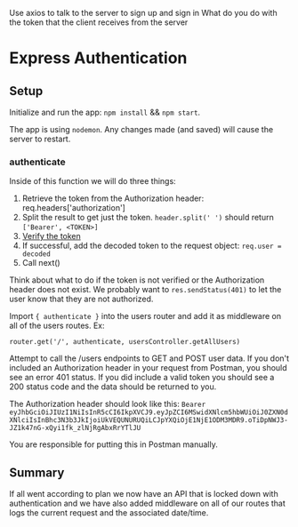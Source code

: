 <!-- There is no web client. Try to make one yourself. 
Add app.use(express.static('public')) -->
<!-- Make an html page -->
<!-- Textbox for username and password, button for login -->
Use axios to talk to the server to sign up and sign in
What do you do with the token that the client receives from the server


# Express Authentication

## Setup

Initialize and run the app: `npm install` && `npm start`.

The app is using `nodemon`. Any changes made (and saved) will cause the server to restart.

<!-- Navigate to the `sql/connections.js` file and alter the following fields to reflect your database setup:

```
  host: 'localhost',
  user: 'root',
  password: 'password',
  database: 'admin'
``` -->

<!-- These will be the same credentials we used to set up a connection in MySQL Workbench.

Finally, in MySQL Workbench, run the `initialize.sql` script (on the "admin" database) that is included in this project. -->

<!-- ## Overview

The routes/controllers, SQL statements and basic setup has been done for us. Our job is now to complete the functions in the middleware folder and then use them in our routes. 

Keep in mind that your port (4001) may be different. -->

<!-- ## Signup and Login

Take a look at the auth routes and auth controller. There is code in these that helps users signup and login to their accounts. We've created a separate table for this in our database called `usersCredentials`. Try making requests to `/auth/signup` and `/auth/login` with a similar request body:

```
{
  "username": "testuser",
  "password": "password"
}
``` -->

<!-- Can you signup and login? Notice the `token` that comes back on login. -->

<!-- ## Middleware functions

### logger

Create a function called `logger` in the `middleware/index.js` file. It's purpose will be to log the route and date/time that each request happened. The outline of the function will look like this: -->

<!-- ```
const logger = (req, res, next) => {

}
```

Inside of this function we will put a `console.log` statement with three arguments separated by a comma: -->

<!-- 1. The string, 'Logging route:'
2. The request path ex. /users
3. The date/time in ISO format. Ex. new Date().toISOString()

Remember to call the `next()` function in order to continue. Otherwise, the API call will get hung up in this middleware function.

Import this logger function into the main `index.js` file: `const { logger } = require('./middleware')` -->
<!-- 
Between the bodyParser and the users router add the following: `app.use(logger)`

This is an example of application specific middleware. Every route will now pass through our logger function and log the path and the date/time that the request was made. This would be useful for determining our most popular routes. -->


### authenticate

<!-- Create a function called `authenticate` in the `middleware/index.js` file. It's purpose will be to check for the existence of an _Authorization header_ and parse/decode/verify the header. This header contains a Bearer token and if that token is valid we will allow the user to access the given resource.

Use the /signup route to signup with a username/password combination. Then call the /login function to retrieve a token. Save that token for later use. We will include it in our Authorization header. 

The outline of the authenticate function should look like this:
```
const authenticate = (req, res, next) => {

}
``` -->

Inside of this function we will do three things:

1. Retrieve the token from the Authorization header: req.headers['authorization']
2. Split the result to get just the token. `header.split(' ')` should return `['Bearer', <TOKEN>]`
3. [Verify the token](https://www.npmjs.com/package/jsonwebtoken#jwtverifytoken-secretorpublickey-options-callback)
4. If successful, add the decoded token to the request object: `req.user = decoded`
5. Call next()

Think about what to do if the token is not verified or the Authorization header does not exist. We probably want to `res.sendStatus(401)` to let the user know that they are not authorized. 

Import `{ authenticate }` into the users router and add it as middleware on all of the users routes. Ex:

`router.get('/', authenticate, usersController.getAllUsers)`

Attempt to call the /users endpoints to GET and POST user data. If you don't included an Authorization header in your request from Postman, you should see an error 401 status. If you did include a valid token you should see a 200 status code and the data should be returned to you.

The Authorization header should look like this: `Bearer eyJhbGciOiJIUzI1NiIsInR5cCI6IkpXVCJ9.eyJpZCI6MSwidXNlcm5hbWUiOiJ0ZXN0dXNlciIsInBhc3N3b3JkIjoiUkVEQUNURUQiLCJpYXQiOjE1NjE1ODM3MDR9.oTiDpNWJ3-JZ1k47nG-xQyi1fk_zlNjRgAbxRrYTlJU`

You are responsible for putting this in Postman manually. 

## Summary

If all went according to plan we now have an API that is locked down with authentication and we have also added middleware on all of our routes that logs the current request and the associated date/time.